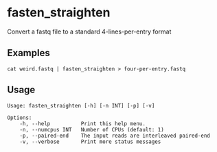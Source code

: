 # fasten_straighten

Convert a fastq file to a standard 4-lines-per-entry format

## Examples

```
cat weird.fastq | fasten_straighten > four-per-entry.fastq
```

## Usage

    Usage: fasten_straighten [-h] [-n INT] [-p] [-v]
    
    Options:
        -h, --help          Print this help menu.
        -n, --numcpus INT   Number of CPUs (default: 1)
        -p, --paired-end    The input reads are interleaved paired-end
        -v, --verbose       Print more status messages
    
